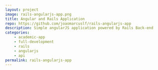 ```yaml
---
layout: project
image: rails-angularjs-app.png
title: Angular and Rails Application
repo: https://github.com/joaomarcuslf/rails-angularjs-app
description: Simple angularJS application powered by Rails Back-end
categories:
    - academic-app
    - full-development
    - rails
    - angularjs
    - api
permalink: rails-angularjs-app
---
```

